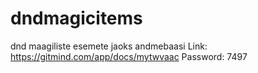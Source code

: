 # dndmagicitems
dnd maagiliste esemete jaoks andmebaasi
Link: https://gitmind.com/app/docs/mytwvaac
Password: 7497
